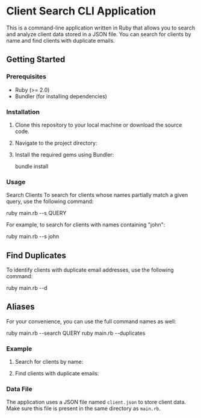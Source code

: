 # Client Search CLI Application

This is a command-line application written in Ruby that allows you to search and analyze client data stored in a JSON file. You can search for clients by name and find clients with duplicate emails.

## Getting Started

### Prerequisites

- Ruby (>= 2.0)
- Bundler (for installing dependencies)

### Installation

1. Clone this repository to your local machine or download the source code.

2. Navigate to the project directory:

3. Install the required gems using Bundler:

   bundle install
   
### Usage

Search Clients
To search for clients whose names partially match a given query, use the following command:

ruby main.rb --s QUERY

For example, to search for clients with names containing "john":

ruby main.rb --s john

## Find Duplicates

To identify clients with duplicate email addresses, use the following command:

ruby main.rb --d

## Aliases

For your convenience, you can use the full command names as well:

ruby main.rb --search QUERY
ruby main.rb --duplicates


### Example

1. Search for clients by name:

2. Find clients with duplicate emails:

### Data File

The application uses a JSON file named `client.json` to store client data. Make sure this file is present in the same directory as `main.rb`.

